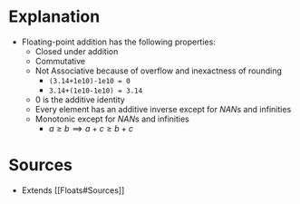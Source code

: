 # Explanation
- Floating-point addition has the following properties:
	- Closed under addition
	- Commutative
	- Not Associative because of overflow and inexactness of rounding
		- `(3.14+1e10)-1e10 = 0`
		- `3.14+(1e10-1e10) = 3.14`
	- $0$ is the additive identity
	- Every element has an additive inverse except for *NAN*s and infinities
	- Monotonic except for *NAN*s and infinities
		- $a \ge b \implies a+c \ge b+c$

# Sources
- Extends [[Floats#Sources]]